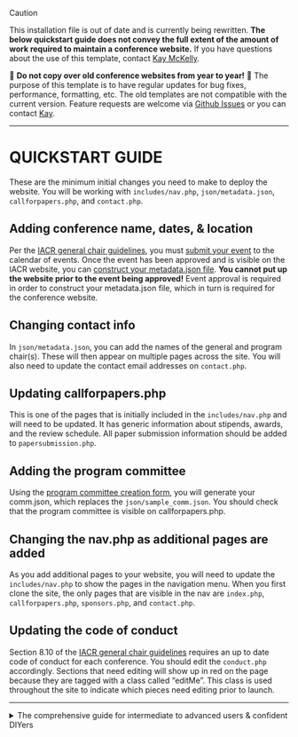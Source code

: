 
> [!CAUTION]
> This installation file is out of date and is currently being rewritten. 
> **The below quickstart guide does not convey the full extent of the 
> amount of work required to 
> maintain a conference website.**
> If you have questions about the use of this template, contact 
> [Kay McKelly](https://github.com/kaymckelly).

:japanese_ogre: **Do not copy over old conference websites from year to year!** :japanese_ogre: The purpose of this template is to have regular updates for bug fixes, performance, formatting, etc. The old templates are not compatible with the current version. Feature requests are welcome via [Github Issues](https://github.com/IACR/conference-template/issues/new) or you can contact [Kay](https://github.com/kaymckelly).

---

# QUICKSTART GUIDE
These are the minimum initial changes you need to make to deploy the website. You will be working with `includes/nav.php`, `json/metadata.json`, `callforpapers.php`, and `contact.php`.

## Adding conference name, dates, & location
Per the [IACR general chair guidelines](https://iacr.org/docs/genchair.pdf), you must [submit your event](https://www.iacr.org/events/edit.php) to the calendar of events. Once the event has been approved and is visible on the IACR website, you can [construct your metadata.json file](https://www.iacr.org/cryptodb/pc/). **You cannot put up the website prior to the event being approved!** Event approval is required in order to construct your metadata.json file, which in turn is required for the conference website.

## Changing contact info
In `json/metadata.json`, you can add the names of the general and program chair(s). These will then appear on multiple pages across the site. You will also need to update the contact email addresses on `contact.php`.

## Updating callforpapers.php
This is one of the pages that is initially included in the `includes/nav.php` and will need to be updated. It has generic information about stipends, awards, and the review schedule. All paper submission information should be added to `papersubmission.php`.

## Adding the program committee
Using the [program committee creation form](https://www.iacr.org/cryptodb/pc/), you will generate your comm.json, which replaces the `json/sample_comm.json`. You should check that the program committee is visible on callforpapers.php.

## Changing the nav.php as additional pages are added
As you add additional pages to your website, you will need to update the `includes/nav.php` to show the pages in the navigation menu. When you first clone the site, the only pages that are visible in the nav are `index.php`, `callforpapers.php`, `sponsors.php`, and `contact.php`.

## Updating the code of conduct
Section 8.10 of the [IACR general chair guidelines](https://iacr.org/docs/genchair.pdf) requires an up to date code of conduct for each conference. You should edit the `conduct.php` accordingly. Sections that need editing will show up in red on the page because they are tagged with a class called “editMe”. This class is used throughout the site to indicate which pieces need editing prior to launch.

---

<details>
<summary>The comprehensive guide for intermediate to advanced users & confident DIYers</summary>

# COMPREHENSIVE USER GUIDE
Detailed in this section are the types of things you can choose to handle yourself or you can pay Kay to do. It's open source so there's no warranty. You break it, that's what [git blame](https://www.atlassian.com/git/tutorials/inspecting-a-repository/git-blame) is for. :octocat:

</details>
